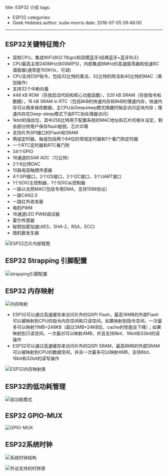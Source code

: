 title: ESP32 介绍
tags:
  - ESP32
categories:
  - Geek Hobbies
author: suda-morris
date: 2018-07-05 09:48:00
---

## ESP32关键特征简介

* 双核CPU，集成WiFi(802.11bgn)和双模蓝牙(经典蓝牙+蓝牙BLE)
* CPU最高主频240MHz(600MIPS)，内部集成8MHz的高速振荡器和低速RC谐振器(通常是150KHz，可调)
* CPU支持DSP指令，包括32比特的乘法，32比特的除法和40比特的MAC（乘加操作）
* 支持32个中断向量
* 448 kB ROM（存放启动代码和核心功能函数），520 kB SRAM（存放指令和数据），16 kB SRAM in RTC（包括8kB的快速内存和8kB的慢速内存，快速内存可以用来保存数据，主CPU从Deepsleep模式唤醒时候会访问这块内存；慢速内存在Deep-sleep模式下由RTC协处理器访问）
* 1kbit的熔丝位，其中256比特用于配置系统的MAC地址和芯片的相关设定，剩余部分供用户保存flash秘钥，芯片ID等
* 支持片外SPI接口的Flash和SRAM
* 两组定时器，每组包括两个64位的常规定时器和1个看门狗定时器
* 一个RTC定时器和RTC看门狗
* 34个GPIO
* 18通道的SAR ADC（12比特）
* 2个8比特DAC
* 10路电容触摸传感器
* 4个SPI接口，2个I2S接口，2个I2C接口，3个UART接口
* 1个SDIO主控制器，1个SDIO从控制器
* 一路以太网MAC(包括专用DMA，支持1588协议)
* 一路CAN2.0
* 一路红外收发器
* 电机PWM
* 16通道LED PWM调试器
* 霍尔传感器
* 秘钥加密加速(AES，SHA-2，RSA，ECC)
* 随机数发生器

![ESP32芯片内部框图](https://s1.ax1x.com/2018/07/25/PtGOD1.png)



## ESP32 Strapping 引脚配置

![strapping引脚配置](https://s1.ax1x.com/2018/07/25/PtYdFf.png)



## ESP32 内存映射

![内存映射](https://s1.ax1x.com/2018/07/25/PtNsZn.png)

* ESP32可以通过高速缓存来访问片外的QSPI Flash，最高16MB的外部Flash可以被映射到CPU的指令内存空间和只读空间。如果映射到指令空间，一次最多可以映射11MB+248KB（超过3MB+24KB后，cache的性能会下降）；如果映射到只读空间，一次最对可以映射4MB，并且支持8bit、16bit和32bit的读操作
* ESP32可以通过高速缓存来访问片外的QSPI SRAM，最高8MB的外部SRAM可以被映射到CPU的数据空间，并且一次最多可以映射4MB，支持8bit、16bit和32bit的读写操作

![ESP32内存映射表](https://s1.ax1x.com/2018/07/25/Pta1AI.png)



## ESP32的低功耗管理

![低功耗模式](https://s1.ax1x.com/2018/07/25/PtBLWt.png)



## ESP32 GPIO-MUX

![GPIO-MUX](https://s1.ax1x.com/2018/07/25/Ptrcgx.png)



## ESP32系统时钟

![系统时钟结构](https://s1.ax1x.com/2018/11/08/i7aN6I.png)

![外设支持的时钟源](https://s1.ax1x.com/2018/11/08/i7afBV.png)